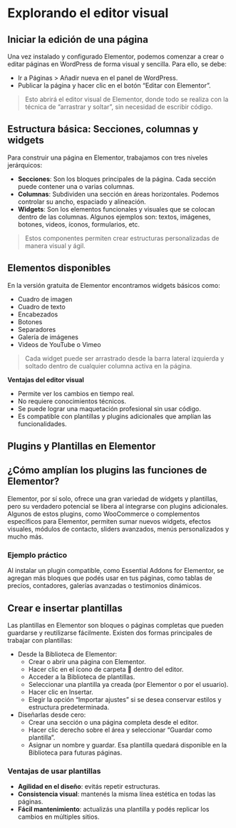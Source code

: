 # Explorando el editor visual

## Iniciar la edición de una página
Una vez instalado y configurado Elementor, podemos comenzar a crear o editar páginas en WordPress de forma visual y sencilla. Para ello, se debe:
- Ir a Páginas > Añadir nueva en el panel de WordPress.
- Publicar la página y hacer clic en el botón “Editar con Elementor”.

> Esto abrirá el editor visual de Elementor, donde todo se realiza con la técnica de “arrastrar y soltar”, sin necesidad de escribir código.

## Estructura básica: Secciones, columnas y widgets
Para construir una página en Elementor, trabajamos con tres niveles jerárquicos:
- **Secciones**: Son los bloques principales de la página. Cada sección puede contener una o varias columnas.
- **Columnas**: Subdividen una sección en áreas horizontales. Podemos controlar su ancho, espaciado y alineación.
- **Widgets**: Son los elementos funcionales y visuales que se colocan dentro de las columnas. Algunos ejemplos son: textos, imágenes, botones, videos, íconos, formularios, etc.

> Estos componentes permiten crear estructuras personalizadas de manera visual y ágil.

## Elementos disponibles
En la versión gratuita de Elementor encontramos widgets básicos como:
- Cuadro de imagen
- Cuadro de texto
- Encabezados
- Botones
- Separadores
- Galería de imágenes
- Videos de YouTube o Vimeo

> Cada widget puede ser arrastrado desde la barra lateral izquierda y soltado dentro de cualquier columna activa en la página.


**Ventajas del editor visual**
- Permite ver los cambios en tiempo real.
- No requiere conocimientos técnicos.
- Se puede lograr una maquetación profesional sin usar código.
- Es compatible con plantillas y plugins adicionales que amplían las funcionalidades.

## Plugins y Plantillas en Elementor

## ¿Cómo amplían los plugins las funciones de Elementor?
Elementor, por sí solo, ofrece una gran variedad de widgets y plantillas, pero su verdadero potencial se libera al integrarse con plugins adicionales. Algunos de estos plugins, como WooCommerce o complementos específicos para Elementor, permiten sumar nuevos widgets, efectos visuales, módulos de contacto, sliders avanzados, menús personalizados y mucho más.

### Ejemplo práctico
Al instalar un plugin compatible, como Essential Addons for Elementor, se agregan más bloques que podés usar en tus páginas, como tablas de precios, contadores, galerías avanzadas o testimonios dinámicos.

## Crear e insertar plantillas
Las plantillas en Elementor son bloques o páginas completas que pueden guardarse y reutilizarse fácilmente. Existen dos formas principales de trabajar con plantillas:
- Desde la Biblioteca de Elementor:
    - Crear o abrir una página con Elementor.
    - Hacer clic en el ícono de carpeta 📁 dentro del editor.
    - Acceder a la Biblioteca de plantillas.
    - Seleccionar una plantilla ya creada (por Elementor o por el usuario).
    - Hacer clic en Insertar.
    - Elegir la opción “Importar ajustes” si se desea conservar estilos y estructura predeterminada.
- Diseñarlas desde cero:
    - Crear una sección o una página completa desde el editor.
    - Hacer clic derecho sobre el área y seleccionar “Guardar como plantilla”.
    - Asignar un nombre y guardar. Esa plantilla quedará disponible en la Biblioteca para futuras páginas.

### Ventajas de usar plantillas
- **Agilidad en el diseño**: evitás repetir estructuras.
- **Consistencia visual**: mantenés la misma línea estética en todas las páginas.
- **Fácil mantenimiento**: actualizás una plantilla y podés replicar los cambios en múltiples sitios.